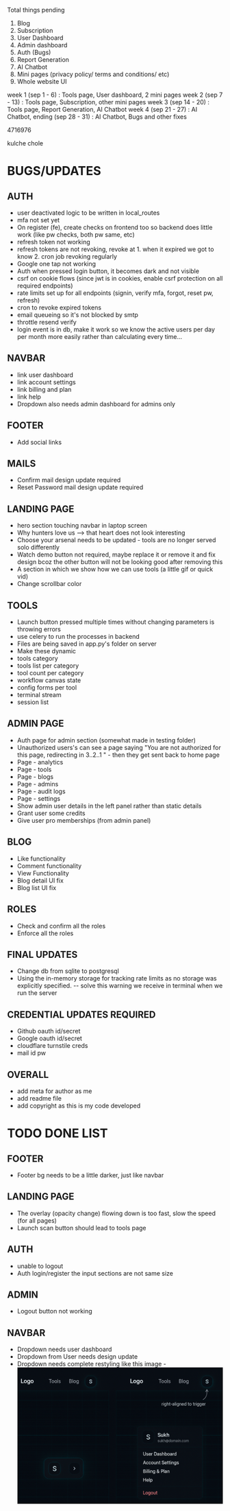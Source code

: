 Total things pending
1. Blog
2. Subscription
3. User Dashboard
4. Admin dashboard
5. Auth (Bugs)
6. Report Generation
7. AI Chatbot
8. Mini pages (privacy policy/ terms and conditions/ etc)
9. Whole website UI

week 1   (sep  1 -  6) : Tools page, User dashboard, 2 mini pages
week 2   (sep  7 - 13) : Tools page, Subscription, other mini pages
week 3   (sep 14 - 20) : Tools page, Report Generation, AI Chatbot
week 4   (sep 21 - 27) : AI Chatbot, 
ending   (sep 28 - 31) : AI Chatbot, Bugs and other fixes

4716976

kulche chole


# BUGS/UPDATES
## AUTH
- user deactivated logic to be written in local_routes
- mfa not set yet
- On register (fe), create checks on frontend too so backend does little work (like pw checks, both pw same, etc)
- refresh token not working 
- refresh tokens are not revoking, revoke at 1. when it expired we got to know 2. cron job revoking regularly
- Google one tap not working
- Auth when pressed login button, it becomes dark and not visible
- csrf on cookie flows (since jwt is in cookies, enable csrf protection on all required endpoints)
- rate limits set up for all endpoints (signin, verify mfa, forgot, reset pw, refresh)
- cron to revoke expired tokens
- email queueing so it's not blocked by smtp
- throttle resend verify
- login event is in db, make it work so we know the active users per day per month more easily rather than calculating every time...
## NAVBAR
- link user dashboard
- link account settings
- link billing and plan
- link help
- Dropdown also needs admin dashboard for admins only
## FOOTER
- Add social links
## MAILS
- Confirm mail design update required
- Reset Password mail design update required
## LANDING PAGE
- hero section touching navbar in laptop screen
- Why hunters love us --> that heart does not look interesting
- Choose your arsenal needs to be updated - tools are no longer served solo differently
- Watch demo button not required, maybe replace it or remove it and fix design bcoz the other button will not be looking good after removing this
- A section in which we show how we can use tools (a little gif or quick vid)
- Change scrollbar color
## TOOLS
- Launch button pressed multiple times without changing parameters is throwing errors
- use celery to run the processes in backend
- Files are being saved in app.py's folder on server
- Make these dynamic 
 - tools category
 - tools list per category
 - tool count per category
 - workflow canvas state
 - config forms per tool
 - terminal stream
 - session list 
## ADMIN PAGE
- Auth page for admin section (somewhat made in testing folder)
- Unauthorized users's can see a page saying "You are not authorized for this page, redirecting in 3..2..1 " - then they get sent back to home page 
- Page - analytics
- Page - tools
- Page - blogs
- Page - admins
- Page - audit logs
- Page - settings
- Show admin user details in the left panel rather than static details
- Grant user some credits
- Give user pro memberships (from admin panel)
## BLOG
- Like functionality
- Comment functionality
- View Functionality
- Blog detail UI fix
- Blog list UI fix
## ROLES
- Check and confirm all the roles
- Enforce all the roles
## FINAL UPDATES
- Change db from sqlite to postgresql
- Using the in-memory storage for tracking rate limits as no storage was explicitly specified. -- solve this warning we receive in terminal when we run the server
## CREDENTIAL UPDATES REQUIRED
- Github oauth id/secret
- Google oauth id/secret
- cloudflare turnstile creds
- mail id pw 
## OVERALL
- add meta for author as me
- add readme file
- add copyright as this is my code developed








# TODO DONE LIST
## FOOTER
- Footer bg needs to be a little darker, just like navbar
## LANDING PAGE
- The overlay (opacity change) flowing down is too fast, slow the speed (for all pages)
- Launch scan button should lead to tools page
## AUTH
- unable to logout
- Auth login/register the input sections are not same size
## ADMIN
- Logout button not working
## NAVBAR
- Dropdown needs user dashboard
- Dropdown from User needs design update
- Dropdown needs complete restyling like this image - ![complete restyle](md/image.png)





